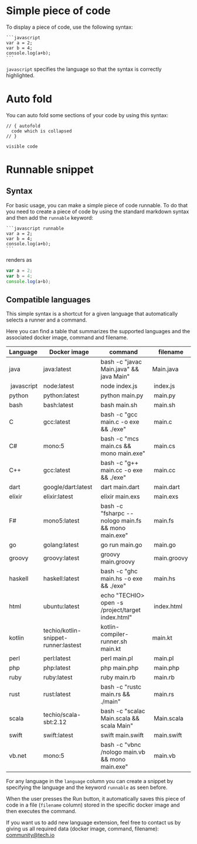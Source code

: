 # Simple piece of code
To display a piece of code, use the following syntax:

````
```javascript
var a = 2;
var b = 4;
console.log(a+b);
```
````

`javascript` specifies the language so that the syntax is correctly highlighted.


# Auto fold
You can auto fold some sections of your code by using this syntax:

````
// { autofold
  code which is collapsed
// }

visible code

````

# Runnable snippet
## Syntax
For basic usage, you can make a simple piece of code runnable. To do that you need to create a piece of code by using the standard markdown syntax and then add the `runnable` keyword:

````
```javascript runnable
var a = 2;
var b = 4;
console.log(a+b);
```
````

renders as

```javascript runnable
var a = 2;
var b = 4;
console.log(a+b);
```


## Compatible languages
This simple syntax is a shortcut for a given language that automatically selects a runner and a command.

Here you can find a table that summarizes the supported languages and the associated docker image, command and filename.

| Language   | Docker image          | command                                             | filename     |
| ---------- | --------------------- | --------------------------------------------------- | ------------ |
| java       | java:latest           | bash -c "javac Main.java" && java Main"             | Main.java    |
| javascript | node:latest           | node index.js                                       | index.js     |
| python     | python:latest         | python main.py                                      | main.py      |
| bash       | bash:latest           | bash main.sh                                        | main.sh      |
| C          | gcc:latest            | bash -c "gcc main.c -o exe && ./exe"                | main.c       |
| C#         | mono:5                | bash -c "mcs main.cs && mono main.exe"              | main.cs      |
| C++        | gcc:latest            | bash -c "g++ main.cc -o exe && ./exe"               | main.cc      |
| dart       | google/dart:latest    | dart main.dart                                      | main.dart    |
| elixir     | elixir:latest         | elixir main.exs                                     | main.exs     |
| F#         | mono5:latest          | bash -c "fsharpc --nologo main.fs && mono main.exe" | main.fs      |
| go         | golang:latest         | go run main.go                                      | main.go      |
| groovy     | groovy:latest         | groovy main.groovy                                  | main.groovy  |
| haskell    | haskell:latest        | bash -c "ghc main.hs -o exe && ./exe"               | main.hs      |
| html       | ubuntu:latest         | echo "TECHIO> open -s /project/target index.html"   | index.html   |
| kotlin     | techio/kotlin-snippet-runner:lastest|kotlin-compiler-runner.sh main.kt      | main.kt      |
| perl       | perl:latest           | perl main.pl                                        | main.pl      |
| php        | php:latest            | php main.php                                        | main.php     |
| ruby       | ruby:latest           | ruby main.rb                                        | main.rb      |
| rust       | rust:latest           | bash -c "rustc main.rs && ./main"                   | main.rs      |
| scala      | techio/scala-sbt:2.12 | bash -c "scalac Main.scala && scala Main"           | Main.scala   |
| swift      | swift:latest          | swift main.swift                                    | main.swift   |
| vb.net     | mono:5                | bash -c "vbnc /nologo main.vb && mono main.exe"     | main.vb      |

For any language in the `language` column you can create a snippet by specifying the language and the keyword `runnable` as seen before.

When the user presses the Run button, it automatically saves this piece of code in a file (`filename` column) stored in the specific docker image and then executes the command.

If you want us to add new language extension, feel free to contact us by giving us all required data (docker image, command, filename): [community@tech.io](mailto:community@tech.io)
